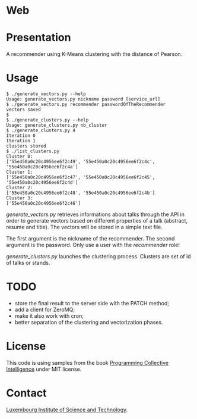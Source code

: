 Web
===

# Presentation

A recommender using K-Means clustering with the distance of Pearson.

# Usage

    $ ./generate_vectors.py --help
    Usage: generate_vectors.py nickname password [service_url]
    $ ./generate_vectors.py recommender passwordOfTheRecommender
    vectors saved
    $
    $ ./generate_clusters.py --help
    Usage: generate_clusters.py nb_cluster
    $ ./generate_clusters.py 4
    Iteration 0
    Iteration 1
    clusters stored
    $ ./list_clusters.py
    Cluster 0:
    ['55e450a0c20c4956ee6f2c49', '55e450a0c20c4956ee6f2c4c', '55e450a0c20c4956ee6f2c4a']
    Cluster 1:
    ['55e450a0c20c4956ee6f2c47', '55e450a0c20c4956ee6f2c45', '55e450a0c20c4956ee6f2c4d']
    Cluster 2:
    ['55e450a0c20c4956ee6f2c48', '55e450a0c20c4956ee6f2c4b']
    Cluster 3:
    ['55e450a0c20c4956ee6f2c46']


*generate_vectors.py* retrieves informations about talks through the API in order
to generate vectors based on different properties of a talk (abstract, resume
and title). The vectors will be stored in a simple text file.

The first argument is the nickname of the recommender. The second argument is
the password. Only use a user with the *recommender* role!

*generate_clusters.py* launches the clustering process. Clusters are set of id
of talks or stands.


# TODO

* store the final result to the server side with the PATCH method;
* add a client for ZeroMQ;
* make it also work with cron;
* better separation of the clustering and vectorization phases.


# License

This code is using samples from the book
[Programming Collective Intelligence](https://www.librarything.com/work/3151375)
under MIT license.

# Contact

[Luxembourg Institute of Science and Technology](http://www.list.lu).

